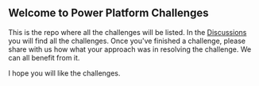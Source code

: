 ## Welcome to Power Platform Challenges

This is the repo where all the challenges will be listed. In the [Discussions](https://github.com/miguelverweij/PowerPlatformChallenge/discussions) you will find all the challenges. Once you've finished a challenge, please share with us how what your approach was in resolving the challenge. We can all benefit from it. 

I hope you will like the challenges.
